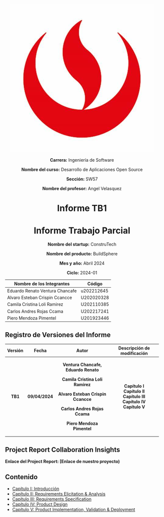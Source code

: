 <div align="center">

![Universidad Aplicada de Ciencias Aplicadas](./Assets/upc-logo.jpeg)

**Carrera:** Ingeniería de Software

**Nombre del curso:** Desarrollo de Aplicaciones Open Source

**Sección:** SW57

**Nombre del profesor:** Angel Velasquez

# Informe TB1
# Informe Trabajo Parcial

**Nombre del startup:** ConstruTech

**Nombre del producto:** BuildSphere

**Mes y año:** Abril 2024

**Ciclo:** 2024-01


| Nombre de los Integrantes       | Código     |
|---------------------------------|------------|
| Eduardo Renato Ventura Chancafe | u202212645 |
| Alvaro Esteban Crispin Ccancce  | U202020328 |
| Camila Cristina Loli Ramirez    | U202110385 |
| Carlos Andres Rojas Ccama       | U202217241 |
| Piero Mendoza Pimentel          | U201923446 |

</div>

## Registro de Versiones del Informe

| **Versión** |   **Fecha**    |                                                                                                              **Autor**                                                                                                              |                      **Descripción de modificación**                       |
|:-----------:|:--------------:|:-----------------------------------------------------------------------------------------------------------------------------------------------------------------------------------------------------------------------------------:|:--------------------------------------------------------------------------:|
|   **TB1**   | **09/04/2024** | <p>**Ventura Chancafe, Eduardo Renato**</p><p></p><p>**Camila Cristina Loli Ramirez**</p><p></p><p>**Alvaro Esteban Crispin Ccancce**</p><p></p><p>**Carlos Andres Rojas Ccama**</p><p></p><p>**Piero Mendoza Pimentel**</p><p></p> | **Capítulo I<br>Capítulo II<br>Capítulo III<br>Capítulo IV<br>Capítulo V** |

## Project Report Collaboration Insights

**Enlace del Project Report: [Enlace de nuestro proyecto)**

## Contenido
- [Capítulo I: Introducción](Chapters/Chapter_I/CHAPTER_I.md)
- [Capítulo II: Requirements Elicitation & Analysis](Chapters/Chapter_II/CHAPTER_II.md)
- [Capítulo III: Requirements Specification](Chapters/Chapter_III/CHAPTER_III.md)
- [Capítulo IV: Product Design](Chapters/Chapter_IV/CHAPTER_IV.md)
- [Capítulo V: Product Implementation, Validation & Deployment](Chapters/Chapter_V/CHAPTER_V.md)


